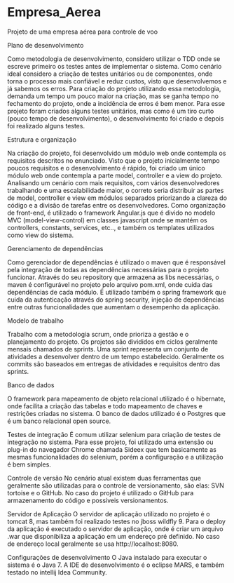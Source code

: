 # Empresa_Aerea
Projeto de uma empresa aérea para controle de voo

Plano de desenvolvimento

Como metodologia de desenvolvimento, considero utilizar o TDD onde se escreve primeiro os testes antes de implementar o sistema. Como cenário ideal considero a criação de testes unitários ou de componentes, onde torna o processo mais confiável e reduz custos, visto que desenvolvemos e já sabemos os erros. Para criação do projeto utilizando essa metodologia, demanda um tempo um pouco maior na criação, mas se ganha tempo no fechamento do projeto, onde a incidência de erros é bem menor. Para esse projeto foram criados alguns testes unitários, mas como é um tiro curto (pouco tempo de desenvolvimento), o desenvolvimento foi criado e depois foi realizado alguns testes.

Estrutura e organização

Na criação do projeto, foi desenvolvido um módulo web onde contempla os requisitos descritos no enunciado. Visto que o projeto inicialmente tempo poucos requisitos e o desenvolvimento é rápido, foi criado um único módulo web onde contempla a parte model, controller e a view do projeto. Analisando um cenário com mais requisitos, com vários desenvolvedores trabalhando e uma escalabilidade maior, o correto seria distribuir as partes de model, controller e view em módulos separados priorizando a clareza do código e a divisão de tarefas entre os desenvolvedores. Como organização de front-end, é utilizado o framework Angular.js  que é divido no modelo MVC (model-view-control) em classes javascript onde se mantém os controllers, constants, services, etc.., e também os templates utilizados como view do sistema.

Gerenciamento de dependências

Como gerenciador de dependências é utilizado o maven que é responsável pela integração de todas as dependências necessárias para o projeto funcionar. Através do seu repository que armazena as libs necessárias, o maven é configurável no projeto pelo arquivo pom.xml, onde cuida das dependências de cada módulo. É utilizado também o spring framework que cuida da autenticação através do spring security, injeção de dependências entre outras funcionalidades que aumentam o desempenho da aplicação.

Modelo de trabalho

Trabalho com a metodologia scrum, onde prioriza a gestão e o planejamento do projeto. Os projetos são divididos em ciclos geralmente mensais chamados de sprints. Uma sprint representa um conjunto de atividades a desenvolver dentro de um tempo estabelecido. Geralmente os commits são baseados em entregas de atividades e requisitos dentro das sprints.

Banco de dados

O framework para mapeamento de objeto relacional utilizado é o hibernate, onde facilita a criação das tabelas e todo mapeamento de chaves e restrições criadas no sistema. O banco de dados utilizado é o Postgres que é um banco relacional open source.

Testes de integração
É comum utilizar selenium para criação de testes de integração no sistema. Para esse projeto, foi utilizado uma extensão ou plug-in do navegador Chrome chamada Sideex que tem basicamente as mesmas funcionalidades do selenium, porém a configuração e a utilização é bem simples.

Controle de versão
No cenário atual existem duas ferramentas que geralmente são utilizadas para o controle de versionamento, são elas: SVN tortoise e o GitHub. No caso do projeto é utilizado o GitHub para armazenamento do código e possíveis versionamentos.

Servidor de Aplicação
O servidor de aplicação utilizado no projeto é o tomcat 8, mas também foi realizado testes no jboss wildfly 9. Para o deploy da aplicação é executado o servidor de aplicação, onde é criar um arquivo .war que disponibiliza a aplicação em um endereço pré definido. No caso de endereço local geralmente se usa http://localhost:8080.

Configurações de desenvolvimento
O Java instalado para executar o sistema é o Java 7. A IDE de desenvolvimento é o eclipse MARS, e também testado no intellij Idea Community.
